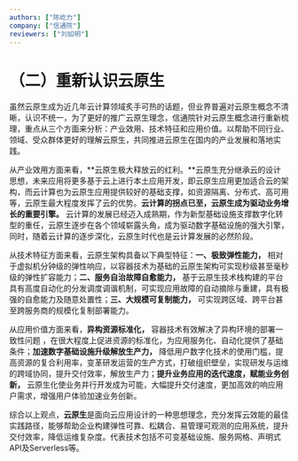 ```yaml
---
authors: ["陈屹力"]
company: ["信通院"]
reviewers: ["刘如明"]
---
```


# （二）重新认识云原生

虽然云原生成为近几年云计算领域炙手可热的话题，但业界普遍对云原生概念不清晰，认识不统一，为了更好的推广云原生理念，信通院针对云原生概念进行重新梳理，重点从三个方面来分析：产业效用、技术特征和应用价值。以帮助不同行业、领域、受众群体更好的理解云原生，共同推进云原生在国内的产业发展和落地实践。

从产业效用方面来看，**云原生极大释放云的红利。**云原生充分继承云的设计思想，未来应用将更多基于云上进行本土应用开发，即云原生应用更加适合云的架构，而云计算也为云原生应用提供较好的基础支撑，如资源隔离、分布式、高可用等，云原生最大程度发挥了云的优势。**云计算的拐点已至，云原生成为驱动业务增长的重要引擎。** 云计算的发展已经迈入成熟期，作为新型基础设施支撑数字化转型的重任，云原生逐步在各个领域崭露头角，成为驱动数字基础设施的强大引擎，同时，随着云计算的逐步深化，云原生时代也是云计算发展的必然阶段。

从技术特征方面来看，云原生架构具备以下典型特征：**一、极致弹性能力，** 相对于虚拟机分钟级的弹性响应，以容器技术为基础的云原生架构可实现秒级甚至毫秒级的弹性扩容能力；**二、服务自治故障自愈能力，** 基于云原生技术栈构建的平台具有高度自动化的分发调度调谐机制，可实现应用故障的自动摘除与重建，具有极强的自愈能力及随意处置性；**三、大规模可复制能力，** 可实现跨区域、跨平台甚至跨服务商的规模化复制部署能力。

从应用价值方面来看，**异构资源标准化，** 容器技术有效解决了异构环境的部署一致性问题 ，在很大程度上促进资源的标准化，为应用服务化、自动化提供了基础条件；**加速数字基础设施升级解放生产力，** 降低用户数字化技术的使用门槛，提高资源的复合利用率，变革研发运营的生产方式，打破组织壁垒，实现研发与运维的跨域协同，提升交付效率，解放生产力；**提升业务应用的迭代速度，赋能业务创新，** 云原生化使业务并行开发成为可能，大幅提升交付速度，更加高效的响应用户需求，增强用户体验加速业务创新。

综合以上观点，**云原生**是面向云应用设计的一种思想理念，充分发挥云效能的最佳实践路径，能够帮助企业构建弹性可靠、松耦合、易管理可观测的应用系统，提升交付效率，降低运维复杂度。代表技术包括不可变基础设施、服务网格、声明式API及Serverless等。
